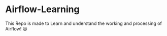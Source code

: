 # Airflow-Learning
This Repo is made to Learn and understand the working and processing of Airflow! 😃
